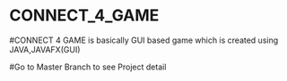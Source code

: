 # CONNECT_4_GAME
#CONNECT 4 GAME is basically GUI based game which is created using JAVA,JAVAFX(GUI)

#Go to Master Branch to see Project detail
